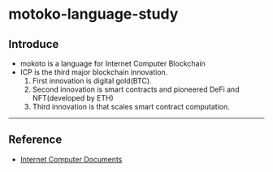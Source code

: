 # motoko-language-study

## Introduce
- mokoto is a language for Internet Computer Blockchain
- ICP is the third major blockchain innovation. 
  1. First innovation is digital gold(BTC).
  2. Second innovation is smart contracts and pioneered DeFi and NFT(developed by ETH)
  3. Third innovation is that scales smart contract computation.



---
## Reference
* [Internet Computer Documents](https://smartcontracts.org/docs/introduction/welcome.html)